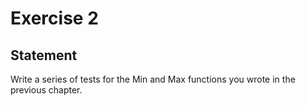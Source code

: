 # Exercise 2

## Statement

Write a series of tests for the Min and Max functions you wrote in the previous chapter.